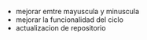 * mejorar emtre mayuscula y minuscula
* mejorar la funcionalidad del ciclo
* actualizacion de repositorio